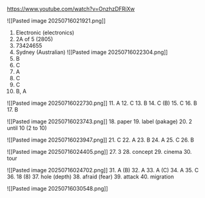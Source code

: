 https://www.youtube.com/watch?v=OnzhzDFRiXw

![[Pasted image 20250716021921.png]]

1. Electronic (electronics)
2. 2A of 5 (2805)
3. 73424655
4. Sydney (Australian)
![[Pasted image 20250716022304.png]]
5. B
6. C 
7. A 
8. C
9. C
10. B, A

![[Pasted image 20250716022730.png]]
11. A
12. C
13. B 
14. C (B)
15. C
16. B
17. B

![[Pasted image 20250716023743.png]]
18. paper
19. label (pakage)
20. 2 until 10 (2 to 10)

![[Pasted image 20250716023947.png]]
21. C
22. A
23. B
24. A
25. C
26. B

![[Pasted image 20250716024405.png]]
27. 3
28. concept
29. cinema
30. tour

![[Pasted image 20250716024702.png]]
31. A  (B)
32. A
33. A (C)
34. A
35. C
36. 18 (8)
37. hole (depth)
38. afraid (fear)
39. attack
40. migration

![[Pasted image 20250716030548.png]]


